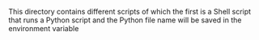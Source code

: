 This directory contains different scripts of which the first is a Shell script that runs a Python script and the Python file name will be saved in the environment variable 
